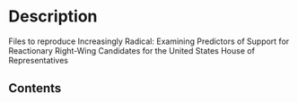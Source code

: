 # Description
Files to reproduce Increasingly Radical: Examining Predictors of Support for Reactionary Right-Wing Candidates for the United States House of Representatives


## Contents

